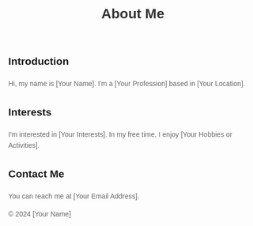 <!DOCTYPE html>
<html lang="en">
<head>
    <meta charset="UTF-8">
    <meta name="viewport" content="width=device-width, initial-scale=1.0">
    <title>About Me</title>
    <style>
        body {
            font-family: Arial, sans-serif;
            line-height: 1.6;
            margin: 0;
            padding: 20px;
        }
        h1 {
            color: #333;
        }
        p {
            color: #666;
        }
    </style>
</head>
<body>
    <header>
        <h1>About Me</h1>
    </header>
    <main>
        <section>
            <h2>Introduction</h2>
            <p>Hi, my name is [Your Name]. I'm a [Your Profession] based in [Your Location].</p>
        </section>
        <section>
            <h2>Interests</h2>
            <p>I'm interested in [Your Interests]. In my free time, I enjoy [Your Hobbies or Activities].</p>
        </section>
        <section>
            <h2>Contact Me</h2>
            <p>You can reach me at [Your Email Address].</p>
        </section>
    </main>
    <footer>
        <p>&copy; 2024 [Your Name]</p>
    </footer>
</body>
</html>
